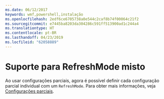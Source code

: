 ```yaml
---
ms.date: 06/12/2017
keywords: wmf,powershell,instalação
ms.openlocfilehash: 2edf6ce6705738a0e544c2caf8b74f00064c21f2
ms.sourcegitcommit: e7445ba8203da304286c591ff513900ad1c244a4
ms.translationtype: HT
ms.contentlocale: pt-BR
ms.lasthandoff: 04/23/2019
ms.locfileid: "62058889"
---
```

# <a name="support-for-mixed-refreshmode"></a>Suporte para RefreshMode misto

Ao usar configurações parciais, agora é possível definir cada configuração parcial individual com um `RefreshMode`.
Para obter mais informações, veja [Configurações parciais](https://msdn.microsoft.com/powershell/dsc/partialconfigs).
